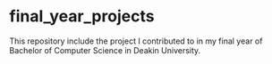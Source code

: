 # final_year_projects
This repository include the project I contributed to in my final year of Bachelor of Computer Science in Deakin University.
